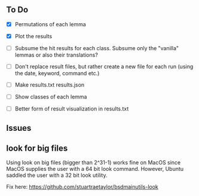## To Do

- [X] Permutations of each lemma
- [X] Plot the results
- [ ] Subsume the hit results for each class. Subsume only the "vanilla" lemmas or also their translations?
- [ ] Don't replace result files, but rather create a new file for each run (using the date, keyword, command etc.)
- [ ] Make results.txt results.json
- [ ] Show classes of each lemma
- [ ] Better form of result visualization in results.txt


## Issues

## look for big files

Using look on big files (bigger than 2^31-1) works fine on MacOS since MacOS supplies the user with a 64 bit look command. However, Ubuntu saddled the user with a 32 bit look utility.

Fix here: https://github.com/stuartraetaylor/bsdmainutils-look

